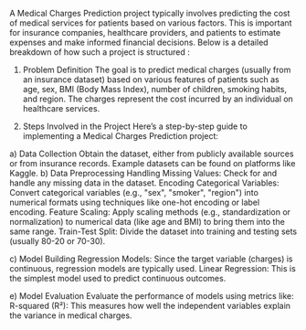 A Medical Charges Prediction project typically involves predicting the cost of medical services for patients based on various factors. This is important for insurance companies, healthcare providers, and patients to estimate expenses and make informed financial decisions. Below is a detailed breakdown of how such a project is structured :

1. Problem Definition
The goal is to predict medical charges (usually from an insurance dataset) based on various features of patients such as age, sex, BMI (Body Mass Index), number of children, smoking habits, and region. The charges represent the cost incurred by an individual on healthcare services.

3. Steps Involved in the Project
Here’s a step-by-step guide to implementing a Medical Charges Prediction project:

a) Data Collection
Obtain the dataset, either from publicly available sources or from insurance records.
Example datasets can be found on platforms like Kaggle.
b) Data Preprocessing
Handling Missing Values: Check for and handle any missing data in the dataset.
Encoding Categorical Variables: Convert categorical variables (e.g., "sex", "smoker", "region") into numerical formats using techniques like one-hot encoding or label encoding.
Feature Scaling: Apply scaling methods (e.g., standardization or normalization) to numerical data (like age and BMI) to bring them into the same range.
Train-Test Split: Divide the dataset into training and testing sets (usually 80-20 or 70-30).

c) Model Building
Regression Models: Since the target variable (charges) is continuous, regression models are typically used.
Linear Regression: This is the simplest model used to predict continuous outcomes.

e) Model Evaluation
Evaluate the performance of models using metrics like:
R-squared (R²): This measures how well the independent variables explain the variance in medical charges.
